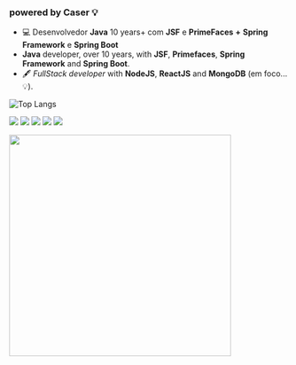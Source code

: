 ### powered by Caser 💡

- 💻 Desenvolvedor <strong>Java</strong> 10 years+ com <strong>JSF</strong> e <strong>PrimeFaces</strong> <strong>+</strong> <strong>Spring Framework</strong> e <strong>Spring Boot</strong>
- <strong>Java</strong> developer, over 10 years, with <strong>JSF</strong>, <strong>Primefaces</strong>, <strong>Spring Framework</strong> and <strong>Spring Boot</strong>.
- 🖋 <i>FullStack developer</i> with <strong>NodeJS</strong>, <strong>ReactJS</strong> and <strong>MongoDB</strong>  (em foco...💡).

![Top Langs](https://github-readme-stats.vercel.app/api/top-langs/?username=marcelocaser&hide=html&layout=compact&theme=dracula)

[<img src="https://img.shields.io/badge/twitter-%231DA1F2.svg?&style=for-the-badge&logo=twitter&logoColor=white" />](https://twitter.com/marcelocaser) [<img src="https://img.shields.io/badge/medium-%2312100E.svg?&style=for-the-badge&logo=medium&logoColor=white" />](https://medium.com/marcelocaser)  [<img src="https://img.shields.io/badge/linkedin-%230077B5.svg?&style=for-the-badge&logo=linkedin&logoColor=white" />](https://www.linkedin.com/in/marcelocaser/) [<img src = "https://img.shields.io/badge/instagram-%23E4405F.svg?&style=for-the-badge&logo=instagram&logoColor=white">](https://www.instagram.com/marcelocaser/) [<img src = "https://img.shields.io/badge/facebook-%231877F2.svg?&style=for-the-badge&logo=facebook&logoColor=white">](https://www.facebook.com/caser.marcelo)

<img src="https://caser-bank-api.herokuapp.com/images/nextjs-conf-ticket.png" width="400px"/> 

<!--
**marcelocaser/marcelocaser** is a ✨ _special_ ✨ repository because its `README.md` (this file) appears on your GitHub profile.

Here are some ideas to get you started:

- 🔭 I’m currently working on ...
- 🌱 I’m currently learning ...
- 👯 I’m looking to collaborate on ...
- 🤔 I’m looking for help with ...
- 💬 Ask me about ...
- 📫 How to reach me: ...
- 😄 Pronouns: ...
- ⚡ Fun fact: ...
-->
